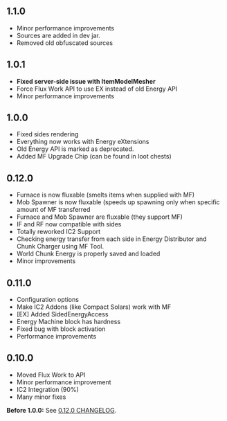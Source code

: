 ## 1.1.0
- Minor performance improvements
- Sources are added in dev jar.
- Removed old obfuscated sources

## 1.0.1
- **Fixed server-side issue with ItemModelMesher**
- Force Flux Work API to use EX instead of old Energy API
- Minor performance improvements

## 1.0.0
- Fixed sides rendering
- Everything now works with Energy eXtensions
- Old Energy API is marked as deprecated.
- Added MF Upgrade Chip (can be found in loot chests)

## 0.12.0
- Furnace is now fluxable (smelts items when supplied with MF)
- Mob Spawner is now fluxable (speeds up spawning only when specific amount of MF transferred
- Furnace and Mob Spawner are fluxable (they support MF)
- IF and RF now compatible with sides
- Totally reworked IC2 Support
- Checking energy transfer from each side in Energy Distributor and Chunk Charger using MF Tool.
- World Chunk Energy is properly saved and loaded
- Minor improvements

## 0.11.0
- Configuration options
- Make IC2 Addons (like Compact Solars) work with MF
- [EX] Added SidedEnergyAccess
- Energy Machine block has hardness
- Fixed bug with block activation
- Performance improvements

## 0.10.0
- Moved Flux Work to API
- Minor performance improvement
- IC2 Integration (90%)
- Many minor fixes

**Before 1.0.0:** See [0.12.0 CHANGELOG](https://github.com/Szewek/Minecraft-Flux/blob/0.12.0/CHANGELOG.md).